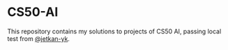 # CS50-AI

This repository contains my solutions to projects of CS50 AI, passing local test from [@jetkan-yk](https://github.com/jetkan-yk/cs50ai-test).